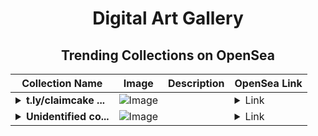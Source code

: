 <div align="center">

# Digital Art Gallery

## Trending Collections on OpenSea

| Collection Name                       | Image                                                                                     | Description                       | OpenSea Link                                                                                          |
|---------------------------------------|-------------------------------------------------------------------------------------------|-----------------------------------|--------------------------------------------------------------------------------------------------------|
| **<details><summary>t.ly/claimcake ...</summary>t.ly/claimcake - 135.000$ Win</details>** | ![Image](https://i.seadn.io/s/raw/files/9052e9fdcde6c8115be9d4cf4bb70596.png?w=500&auto=format?w=200&auto=format) |  | <details><summary>Link</summary>[t.ly/claimcake - 135.000$ Win](https://opensea.io/collection/t-ly-claimcake-135-000-win-4246)</details> |
| **<details><summary>Unidentified co...</summary>Unidentified contract 8f4b8776-2c81-4301-86ac-672431e0589a</details>** | ![Image](https://i.seadn.io/s/raw/files/e86404459f0a28661c41bd910f8b5899.png?w=500&auto=format?w=200&auto=format) |  | <details><summary>Link</summary>[Unidentified contract 8f4b8776-2c81-4301-86ac-672431e0589a](https://opensea.io/collection/unidentified-contract-8f4b8776-2c81-4301-86ac-6724)</details> |

</div>